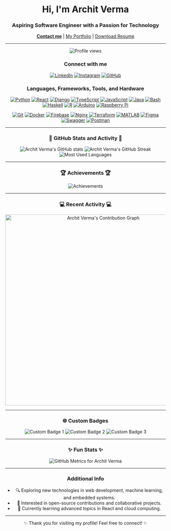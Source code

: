 <h1 align="center">Hi, I'm Archit Verma</h1>
<h3 align="center">Aspiring Software Engineer with a Passion for Technology</h3>

<p align="center">
    <a href="mailto:archit.sfu@gmail.com"><strong>Contact me</strong></a> |
    <a href="http://archit-v.web.app" target="_blank">My Portfolio</a> |
    <a href="/Archit_Verma_Resume.pdf" download="Archit_Verma_Resume(6).pdf">Download Resume</a>
</p>

---

<p align="center">
    <img src="https://komarev.com/ghpvc/?username=Architv27&label=Profile%20views&color=0e75b6&style=flat" alt="Profile views" />
</p>

<h3 align="center">Connect with me</h3>
<p align="center">
    <a href="https://www.linkedin.com/in/archit-verma-b924a8209/" target="_blank"><img src="https://img.shields.io/badge/LinkedIn-%230077B5.svg?style=for-the-badge&logo=linkedin&logoColor=white" alt="LinkedIn" /></a>
    <a href="https://www.instagram.com/this.is.archi/" target="_blank"><img src="https://img.shields.io/badge/Instagram-%23E4405F.svg?style=for-the-badge&logo=instagram&logoColor=white" alt="Instagram" /></a>
    <a href="https://github.com/Architv27" target="_blank"><img src="https://img.shields.io/badge/GitHub-%2312100E.svg?style=for-the-badge&logo=github&logoColor=white" alt="GitHub" /></a>
</p>

<h3 align="center">Languages, Frameworks, Tools, and Hardware</h3>
<p align="center">
    <!-- Programming Languages -->
    <a href="https://www.python.org/" target="_blank"><img src="https://img.shields.io/badge/-Python-3776AB?logo=python&logoColor=white&style=for-the-badge" alt="Python"/></a>
    <a href="https://reactjs.org/" target="_blank"><img src="https://img.shields.io/badge/-React-61DAFB?logo=react&logoColor=white&style=for-the-badge" alt="React"/></a>
    <a href="https://www.djangoproject.com/" target="_blank"><img src="https://img.shields.io/badge/-Django-092E20?logo=django&logoColor=white&style=for-the-badge" alt="Django"/></a>
    <a href="https://www.typescriptlang.org/" target="_blank"><img src="https://img.shields.io/badge/-TypeScript-3178C6?logo=typescript&logoColor=white&style=for-the-badge" alt="TypeScript"/></a>
    <a href="https://developer.mozilla.org/en-US/docs/Web/JavaScript" target="_blank"><img src="https://img.shields.io/badge/-JavaScript-F7DF1E?logo=javascript&logoColor=black&style=for-the-badge" alt="JavaScript"/></a>
    <a href="https://www.java.com" target="_blank"><img src="https://img.shields.io/badge/-Java-007396?logo=java&logoColor=white&style=for-the-badge" alt="Java"/></a>
    <a href="https://www.gnu.org/software/bash/" target="_blank"><img src="https://img.shields.io/badge/-Bash-4EAA25?logo=gnu-bash&logoColor=white&style=for-the-badge" alt="Bash"/></a>
    <a href="https://www.haskell.org/" target="_blank"><img src="https://img.shields.io/badge/-Haskell-5D4F85?logo=haskell&logoColor=white&style=for-the-badge" alt="Haskell"/></a>
    <a href="https://www.r-project.org/" target="_blank"><img src="https://img.shields.io/badge/-R-276DC3?logo=r&logoColor=white&style=for-the-badge" alt="R"/></a>
    <a href="https://www.arduino.cc/" target="_blank"><img src="https://img.shields.io/badge/-Arduino-00979D?logo=arduino&logoColor=white&style=for-the-badge" alt="Arduino"/></a>
    <a href="https://www.raspberrypi.org/" target="_blank"><img src="https://img.shields.io/badge/-Raspberry Pi-A22846?logo=raspberry-pi&logoColor=white&style=for-the-badge" alt="Raspberry Pi"/></a>
</p>
<p align="center">
    <!-- Frameworks & Tools -->
    <a href="https://git-scm.com/" target="_blank"><img src="https://img.shields.io/badge/-Git-F05032?logo=git&logoColor=white&style=for-the-badge" alt="Git"/></a>
    <a href="https://www.docker.com/" target="_blank"><img src="https://img.shields.io/badge/-Docker-2496ED?logo=docker&logoColor=white&style=for-the-badge" alt="Docker"/></a>
    <a href="https://firebase.google.com/" target="_blank"><img src="https://img.shields.io/badge/-Firebase-FFCA28?logo=firebase&logoColor=white&style=for-the-badge" alt="Firebase"/></a>
    <a href="https://www.nginx.com/" target="_blank"><img src="https://img.shields.io/badge/-Nginx-009639?logo=nginx&logoColor=white&style=for-the-badge" alt="Nginx"/></a>
    <a href="https://www.terraform.io/" target="_blank"><img src="https://img.shields.io/badge/-Terraform-7B42BC?logo=terraform&logoColor=white&style=for-the-badge" alt="Terraform"/></a>
    <a href="https://www.mathworks.com/products/matlab.html" target="_blank"><img src="https://img.shields.io/badge/-MATLAB-0076A8?logo=mathworks&logoColor=white&style=for-the-badge" alt="MATLAB"/></a>
    <a href="https://www.figma.com/" target="_blank"><img src="https://img.shields.io/badge/-Figma-F24E1E?logo=figma&logoColor=white&style=for-the-badge" alt="Figma"/></a>
    <a href="https://swagger.io/" target="_blank"><img src="https://img.shields.io/badge/-Swagger-85EA2D?logo=swagger&logoColor=black&style=for-the-badge" alt="Swagger"/></a>
    <a href="https://www.postman.com/" target="_blank"><img src="https://img.shields.io/badge/-Postman-FF6C37?logo=postman&logoColor=white&style=for-the-badge" alt="Postman"/></a>
</p>

---

<h3 align="center">🌟 GitHub Stats and Activity 🌟</h3>
<div align="center">
    <img src="https://github-readme-stats.vercel.app/api?username=Architv27&show_icons=true&theme=dark&hide_border=true" alt="Archit Verma's GitHub stats" />
    <img src="https://github-readme-streak-stats.herokuapp.com/?user=Architv27&theme=dark&hide_border=true" alt="Archit Verma's GitHub Streak" />
    <img src="https://github-readme-stats.vercel.app/api/top-langs/?username=Architv27&layout=compact&theme=dark&hide_border=true" alt="Most Used Languages" />
</div>

---

<h3 align="center">🏆 Achievements 🏆</h3>
<p align="center">
    <img src="https://github-profile-trophy.vercel.app/?username=Architv27&theme=onedark&column=7&no-frame=true" alt="Achievements" />
</p>

---

<h3 align="center">💻 Recent Activity 💻</h3>
<p align="center">
    <a href="https://github.com/Architv27?tab=repositories" target="_blank">
        <img src="https://github-readme-activity-graph.cyclic.app/graph?username=Architv27&theme=github" alt="Archit Verma's Contribution Graph" width="600"/>
    </a>
</p>

---

<h3 align="center">🌐 Custom Badges</h3>
<p align="center">
    <img src="https://img.shields.io/badge/Badge%201-Active-blue?style=for-the-badge" alt="Custom Badge 1" />
    <img src="https://img.shields.io/badge/Badge%202-Contributor-brightgreen?style=for-the-badge" alt="Custom Badge 2" />
    <img src="https://img.shields.io/badge/Badge%203-Open%20Source-orange?style=for-the-badge" alt="Custom Badge 3" />
</p>

---

<h3 align="center">✨ Fun Stats ✨</h3>
<p align="center">
    <img src="https://metrics.lecoq.io/Architv27?template=classic&base.hireable=true&base.activity=0&config.timezone=America%2FVancouver" alt="GitHub Metrics for Archit Verma" />
</p>

---

<h3 align="center">Additional Info</h3>
<ul align="center">
    <li>🔍 Exploring new technologies in web development, machine learning, and embedded systems.</li>
    <li>🚀 Interested in open-source contributions and collaborative projects.</li>
    <li>🌱 Currently learning advanced topics in React and cloud computing.</li>
</ul>

---

<p align="center">✨ Thank you for visiting my profile! Feel free to connect! ✨</p>
